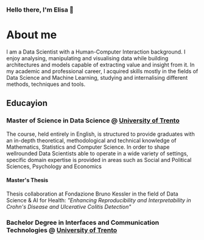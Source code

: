 ### Hello there, I'm Elisa 🧚

# About me 
I am a Data Scientist with a Human-Computer Interaction background. I enjoy analysing, manipulating and visualising data while building architectures and models capable of extracting value and insight from it. In my academic and professional career, I acquired skills mostly in the fields of Data Science and Machine Learning, studying and internalising different methods, techniques and tools.

## Educayion
### Master of Science in Data Science @ [University of Trento](https://www.unitn.it/)
 The course, held entirely in English, is structured to provide graduates with an in-depth theoretical, methodological and technical knowledge of Mathematics, Statistics and Computer Science. In order to shape wellrounded Data Scientists able to operate in a wide variety of settings, specific domain expertise is
provided in areas such as Social and Political Sciences, Psychology and Economics
#### Master's Thesis
Thesis collaboration at Fondazione Bruno Kessler in the field of Data Science & AI for Health:
_"Enhancing Reproducibility and Interpretability in Crohn's Disease and Ulcerative Colitis Detection"_
### Bachelor Degree in Interfaces and Communication Technologies @ [University of Trento](https://www.unitn.it/)
<!--
**elypaolazz/elypaolazz** is a ✨ _special_ ✨ repository because its `README.md` (this file) appears on your GitHub profile.

Here are some ideas to get you started:

- 🔭 I’m currently working on ...
- 🌱 I’m currently learning ...
- 👯 I’m looking to collaborate on ...
- 🤔 I’m looking for help with ...
- 💬 Ask me about ...
- 📫 How to reach me: ...
- 😄 Pronouns: ...
- ⚡ Fun fact: ...
-->
